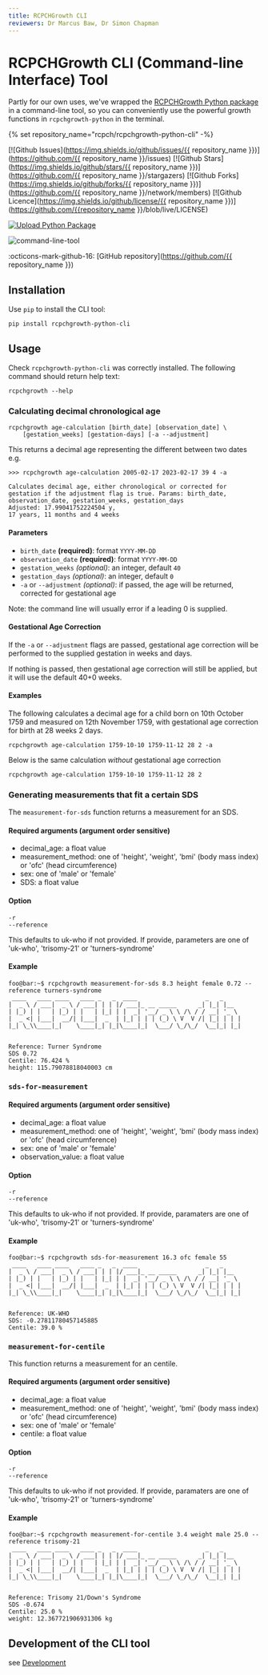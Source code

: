 ```yaml
---
title: RCPCHGrowth CLI
reviewers: Dr Marcus Baw, Dr Simon Chapman
---
```


# RCPCHGrowth CLI (Command-line Interface) Tool

Partly for our own uses, we've wrapped the [RCPCHGrowth Python package](python-library.md) in a command-line tool, so you can conveniently use the powerful growth functions in `rcpchgrowth-python` in the terminal.

{% set repository_name="rcpch/rcpchgrowth-python-cli" -%}

[![Github Issues](https://img.shields.io/github/issues/{{ repository_name }})](https://github.com/{{ repository_name }}/issues)
[![Github Stars](https://img.shields.io/github/stars/{{ repository_name }})](https://github.com/{{ repository_name }}/stargazers)
[![Github Forks](https://img.shields.io/github/forks/{{ repository_name }})](https://github.com/{{ repository_name }}/network/members)
[![Github Licence](https://img.shields.io/github/license/{{ repository_name }})](https://github.com/{{repository_name }}/blob/live/LICENSE)

[![Upload Python Package](https://github.com/rcpch/rcpchgrowth-python-cli/actions/workflows/python-publish.yml/badge.svg)](https://github.com/rcpch/rcpchgrowth-python-cli/actions/workflows/python-publish.yml)

![command-line-tool](../_assets/_images/command-line-tool.png)

:octicons-mark-github-16: [GitHub repository](https://github.com/{{ repository_name }})

## Installation

Use `pip` to install the CLI tool:

```console
pip install rcpchgrowth-python-cli
```

## Usage

Check `rcpchgrowth-python-cli` was correctly installed. The following command should return help text:

```console
rcpchgrowth --help
```

### Calculating decimal chronological age

```shell
rcpchgrowth age-calculation [birth_date] [observation_date] \
    [gestation_weeks] [gestation-days] [-a --adjustment]
```

This returns a decimal age representing the different between two dates e.g.

```
>>> rcpchgrowth age-calculation 2005-02-17 2023-02-17 39 4 -a

Calculates decimal age, either chronological or corrected for gestation if the adjustment flag is true. Params: birth_date, observation_date, gestation_weeks, gestation_days
Adjusted: 17.99041752224504 y,
17 years, 11 months and 4 weeks
```

#### Parameters
- `birth_date` **(required)**: format `YYYY-MM-DD` 
- `observation_date` **(required)**: format `YYYY-MM-DD`
- `gestation_weeks` *(optional)*: an integer, default `40`
- `gestation_days` *(optional)*: an integer, default `0`
- `-a` or `--adjustment` *(optional)*: if passed, the age will be returned, corrected for gestational age

Note: the command line will usually error if a leading 0 is supplied.

#### Gestational Age Correction

If the `-a` or `--adjustment` flags are passed, gestational age correction will be performed to the supplied gestation in weeks and days.

If nothing is passed, then gestational age correction will still be applied, but it will use the default 40+0 weeks.

#### Examples

The following calculates a decimal age for a child born on 10th October 1759 and measured on 12th November 1759, with gestational age correction for birth at 28 weeks 2 days.

```console
rcpchgrowth age-calculation 1759-10-10 1759-11-12 28 2 -a
```

Below is the same calculation _without_ gestational age correction

```console
rcpchgrowth age-calculation 1759-10-10 1759-11-12 28 2
```

### Generating measurements that fit a certain SDS

The `measurement-for-sds` function returns a measurement for an SDS.

#### Required arguments (argument order sensitive)

- decimal_age: a float value
- measurement_method: one of 'height', 'weight', 'bmi' (body mass index) or 'ofc' (head circumference)
- sex: one of 'male' or 'female'
- SDS: a float value

#### Option

```console
-r
--reference
```

This defaults to uk-who if not provided. If provide, parameters are one of 'uk-who', 'trisomy-21' or 'turners-syndrome'

#### Example

```console
foo@bar:~$ rcpchgrowth measurement-for-sds 8.3 height female 0.72 --reference turners-syndrome
 ____   ____ ____   ____ _   _  ____                   _   _
|  _ \ / ___|  _ \ / ___| | | |/ ___|_ __ _____      _| |_| |__
| |_) | |   | |_) | |   | |_| | |  _| '__/ _ \ \ /\ / / __| '_ \
|  _ <| |___|  __/| |___|  _  | |_| | | | (_) \ V  V /| |_| | | |
|_| \_\\____|_|    \____|_| |_|\____|_|  \___/ \_/\_/  \__|_| |_|


Reference: Turner Syndrome
SDS 0.72
Centile: 76.424 %
height: 115.79078818040003 cm
```

### `sds-for-measurement`

#### Required arguments (argument order sensitive)

- decimal_age: a float value
- measurement_method: one of 'height', 'weight', 'bmi' (body mass index) or 'ofc' (head circumference)
- sex: one of 'male' or 'female'
- observation_value: a float value

#### Option

```console
-r
--reference
```

This defaults to uk-who if not provided. If provide, paramaters are one of 'uk-who', 'trisomy-21' or 'turners-syndrome'

#### Example

```console
foo@bar:~$ rcpchgrowth sds-for-measurement 16.3 ofc female 55
 ____   ____ ____   ____ _   _  ____                   _   _
|  _ \ / ___|  _ \ / ___| | | |/ ___|_ __ _____      _| |_| |__
| |_) | |   | |_) | |   | |_| | |  _| '__/ _ \ \ /\ / / __| '_ \
|  _ <| |___|  __/| |___|  _  | |_| | | | (_) \ V  V /| |_| | | |
|_| \_\\____|_|    \____|_| |_|\____|_|  \___/ \_/\_/  \__|_| |_|


Reference: UK-WHO
SDS: -0.27811780457145885
Centile: 39.0 %
```

### `measurement-for-centile`

This function returns a measurement for an centile.

#### Required arguments (argument order sensitive)

- decimal_age: a float value
- measurement_method: one of 'height', 'weight', 'bmi' (body mass index) or 'ofc' (head circumference)
- sex: one of 'male' or 'female'
- centile: a float value

#### Option

```console
-r
--reference
```

This defaults to uk-who if not provided. If provide, paramaters are one of 'uk-who', 'trisomy-21' or 'turners-syndrome'

#### Example

```console
foo@bar:~$ rcpchgrowth measurement-for-centile 3.4 weight male 25.0 --reference trisomy-21
 ____   ____ ____   ____ _   _  ____                   _   _
|  _ \ / ___|  _ \ / ___| | | |/ ___|_ __ _____      _| |_| |__
| |_) | |   | |_) | |   | |_| | |  _| '__/ _ \ \ /\ / / __| '_ \
|  _ <| |___|  __/| |___|  _  | |_| | | | (_) \ V  V /| |_| | | |
|_| \_\\____|_|    \____|_| |_|\____|_|  \___/ \_/\_/  \__|_| |_|


Reference: Trisomy 21/Down's Syndrome
SDS -0.674
Centile: 25.0 %
weight: 12.367721906931306 kg
```

## Development of the CLI tool

see [Development](../deve)
